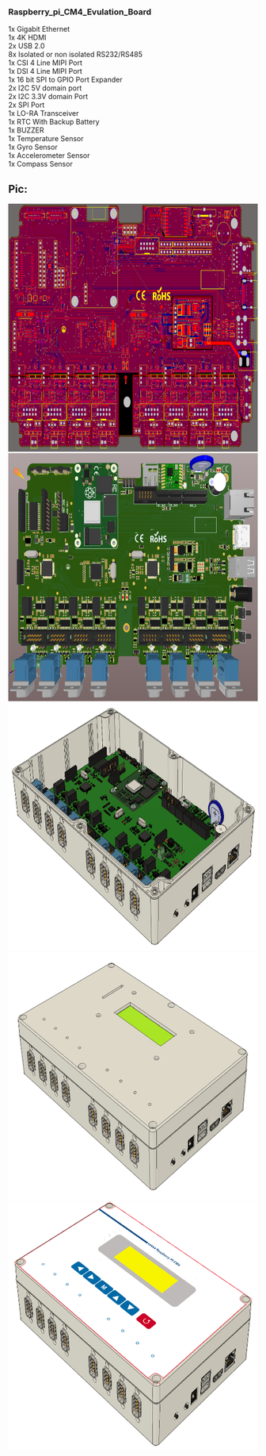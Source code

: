 

### Raspberry_pi_CM4_Evulation_Board

1x Gigabit Ethernet   
1x 4K HDMI  
2x USB 2.0  
8x Isolated or non isolated RS232/RS485  
1x CSI 4 Line MIPI Port  
1x DSI 4 Line MIPI Port  
1x 16 bit SPI to GPIO Port Expander  
2x I2C 5V domain port  
2x I2C 3.3V domain Port  
2x SPI Port  
1x LO-RA Transceiver  
1x RTC With Backup Battery  
1x BUZZER  
1x Temperature Sensor  
1x Gyro Sensor  
1x Accelerometer Sensor  
1x Compass Sensor  

### 

## Pic:

<img src="https://github.com/cemilkendir/PCB_15122020_01BC/blob/main/Photo/Resim01.PNG" height="500px" width="800px"/> 
<img src="https://github.com/cemilkendir/PCB_15122020_01BC/blob/main/Photo/Resim02.PNG" height="500px" width="800px"/> 
<img src="https://github.com/cemilkendir/PCB_15122020_01BC/blob/main/Photo/Resim03.PNG" height="500px" width="800px"/> 
<img src="https://github.com/cemilkendir/PCB_15122020_01BC/blob/main/Photo/Resim04.PNG" height="500px" width="800px"/>
<img src="https://github.com/cemilkendir/PCB_15122020_01BC/blob/main/Photo/Resim05.PNG" height="500px" width="800px"/>  
